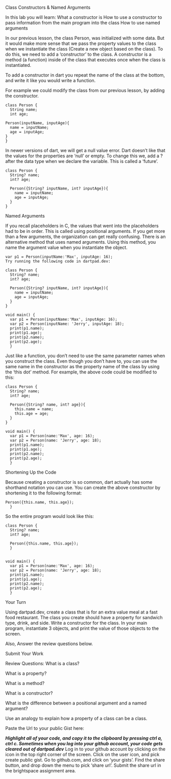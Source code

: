 Class Constructors & Named Arguments

In this lab you will learn:
What a constructor is
How to use a constructor to pass information from the main program into the class
How to use named arguments 


In our previous lesson, the class Person, was initialized with some data. But it would make more sense that we pass the property values to the class when we instantiate the class (Create a new object based on the class). To do this, we need to add a ‘constructor’ to the class. A constructor is a method (a function) inside of the class that executes once when the class is instantiated.

To add a constructor in dart you repeat the name of the class at the bottom, and write it like you would write a function.

For example we could modify the class from our previous lesson, by adding the constructor.

```
class Person {
  String name;
  int age;

Person(inputName, inputAge){
  name = inputName;
  age = inputAge;
}
}
```

In newer versions of dart, we will get a null value error.  Dart doesn’t like that the values for the properties are ‘null’ or empty.  To change this we, add a ? after the data type when we declare the variable. This is called a ‘future’.

```
class Person {
  String? name;
  int? age;

  Person({String? inputName, int? inputAge}){
    name = inputName;
    age = inputAge;
  } 
}
```

Named Arguments

If you recall placeholders in C, the values that went into the placeholders had to be in order.  This is called using positional arguments.  If you get more than a few arguments, the organization can get really confusing.  There is an alternative method that uses named arguments.  Using this method, you name the argument value when you instantiate the object.

```
var p1 = Person(inputName:'Max', inputAge: 16);
Try running the following code in dartpad.dev:

class Person {
  String? name;
  int? age;

  Person({String? inputName, int? inputAge}){
    name = inputName;
    age = inputAge;
  } 
}

void main() {
  var p1 = Person(inputName:'Max', inputAge: 16);
  var p2 = Person(inputName: 'Jerry', inputAge: 18); 
  print(p1.name);
  print(p1.age);
  print(p2.name);
  print(p2.age);
  }
```

Just like a function, you don’t need to use the same parameter names when you construct the class.  Even though you don’t have to, you can use the same name in the constructor as the property name of the class by using the ‘this dot’ method.  For example, the above code could be modified to this:

```
class Person {
  String? name;
  int? age;

  Person({String? name, int? age}){
    this.name = name;
    this.age = age;
  } 
}

void main() {
  var p1 = Person(name:'Max', age: 16);
  var p2 = Person(name: 'Jerry', age: 18); 
  print(p1.name);
  print(p1.age);
  print(p2.name);
  print(p2.age);
  }
```


Shortening Up the Code

Because creating a constructor is so common, dart actually has some shorthand notation you can use.  You can create the above constructor by shortening it to the following format:

```
Person({this.name, this.age});
  } 
```

So the entire program would look like this:

```
class Person {
  String? name;
  int? age;

  Person({this.name, this.age});
  } 


void main() {
  var p1 = Person(name:'Max', age: 16);
  var p2 = Person(name: 'Jerry', age: 18); 
  print(p1.name);
  print(p1.age);
  print(p2.name);
  print(p2.age);
  }
```

Your Turn

Using dartpad.dev, create a class that is for an extra value meal at a fast food restaurant.  The class you create should have a property for sandwich type, drink, and side.  Write a constructor for the class. In your main program, instantiate 3 objects, and print the value of those objects to the screen.  

Also, Answer the review questions below.

Submit Your Work

Review Questions:
What is a class?

What is a property?

What is a method?

What is a constructor?

What is the difference between a positional argument and a named argument?

Use an analogy to explain how a property of a class can be a class.

Paste the Url to your public Gist here:




***Highlight all of your code, and copy it to the clipboard by pressing ctrl a, ctrl c.  Sometimes when you log into your github account, your code gets cleared out of dartpad.dev***
Log in to your github account by clicking on the icon in the top right corner of the screen. 
Click on the user icon, and pick create public gist.
Go to github.com, and click on ‘your gists’.
Find the share button, and drop down the menu to pick ‘share url’.
Submit the share url in the brightspace assignment area.

